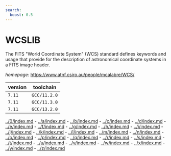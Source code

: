 ```yaml
---
search:
  boost: 0.5
---
```

# WCSLIB

The FITS "World Coordinate System" (WCS) standard defines keywords  and usage that provide for the description of astronomical coordinate systems in a  FITS image header.

*homepage*: <https://www.atnf.csiro.au/people/mcalabre/WCS/>

version | toolchain
--------|----------
``7.11`` | ``GCC/11.2.0``
``7.11`` | ``GCC/11.3.0``
``7.11`` | ``GCC/13.2.0``

[../0/index.md](0) - [../a/index.md](a) - [../b/index.md](b) - [../c/index.md](c) - [../d/index.md](d) - [../e/index.md](e) - [../f/index.md](f) - [../g/index.md](g) - [../h/index.md](h) - [../i/index.md](i) - [../j/index.md](j) - [../k/index.md](k) - [../l/index.md](l) - [../m/index.md](m) - [../n/index.md](n) - [../o/index.md](o) - [../p/index.md](p) - [../q/index.md](q) - [../r/index.md](r) - [../s/index.md](s) - [../t/index.md](t) - [../u/index.md](u) - [../v/index.md](v) - [../w/index.md](w) - [../x/index.md](x) - [../y/index.md](y) - [../z/index.md](z)

